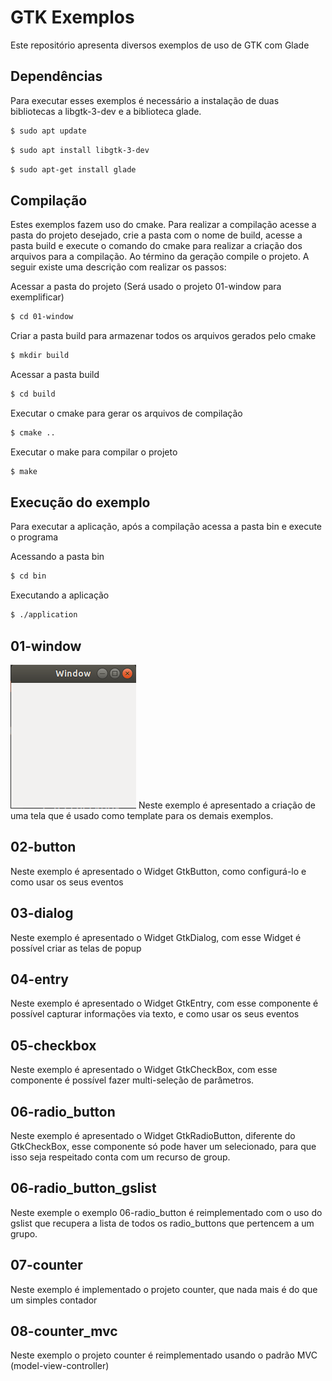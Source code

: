 # GTK Exemplos 
Este repositório apresenta diversos exemplos de uso de GTK com Glade

## Dependências
Para executar esses exemplos é necessário a instalação de duas bibliotecas a libgtk-3-dev e a 
biblioteca glade.

```bash
$ sudo apt update
```

```bash
$ sudo apt install libgtk-3-dev
```

```bash
$ sudo apt-get install glade
```
## Compilação
Estes exemplos fazem uso do cmake. Para realizar a compilação acesse a pasta do projeto desejado, crie a pasta com o nome de build, acesse a pasta build e execute o comando do cmake para realizar a criação dos arquivos para a compilação. Ao término da geração compile o projeto. A seguir existe uma descrição com realizar os passos:

Acessar a pasta do projeto (Será usado o projeto 01-window para exemplificar)
```bash
$ cd 01-window
```
Criar a pasta build para armazenar todos os arquivos gerados pelo cmake
```bash
$ mkdir build
```
Acessar a pasta build
```bash
$ cd build
```

Executar o cmake para gerar os arquivos de compilação
```bash
$ cmake ..
```
Executar o make para compilar o projeto
```bash
$ make
```

## Execução do exemplo
Para executar a aplicação, após a compilação acessa a pasta bin e execute o programa

Acessando a pasta bin
```bash
$ cd bin
```
Executando a aplicação
```bash
$ ./application
```

## 01-window
![01-window](docs/01-window.png)
Neste exemplo é apresentado a criação de uma tela que é usado como template para os demais
exemplos. 

## 02-button
Neste exemplo é apresentado o Widget GtkButton, como configurá-lo e como usar os seus eventos

## 03-dialog
Neste exemplo é apresentado o Widget GtkDialog, com esse Widget é possível criar as telas de popup

## 04-entry
Neste exemplo é apresentado o Widget GtkEntry, com esse componente é possível capturar informações via texto, e como usar os seus eventos

## 05-checkbox
Neste exemplo é apresentado o Widget GtkCheckBox, com esse componente é possível fazer multi-seleção de parâmetros.

## 06-radio_button
Neste exemplo é apresentado o Widget GtkRadioButton, diferente do GtkCheckBox, esse componente só pode haver um selecionado, para que isso seja respeitado conta com um recurso de group.

## 06-radio_button_gslist
Neste exemple o exemplo 06-radio_button é reimplementado com o uso do gslist que recupera a lista de todos os radio_buttons que pertencem a um grupo.

## 07-counter
Neste exemplo é implementado o projeto counter, que nada mais é do que um simples contador

## 08-counter_mvc
Neste exemplo o projeto counter é reimplementado usando o padrão MVC (model-view-controller)
